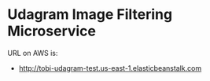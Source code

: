 # Udagram Image Filtering Microservice

URL on AWS is:

- http://tobi-udagram-test.us-east-1.elasticbeanstalk.com